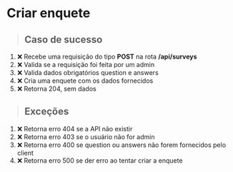 # Criar enquete

> ## Caso de sucesso
1. :x: Recebe uma requisição do tipo **POST** na rota **/api/surveys**
2. :x: Valida se a requisição foi feita por um admin
3. :x: Valida dados obrigatórios question e answers
4. :x: Cria uma enquete com os dados fornecidos
5. :x: Retorna 204, sem dados

> ## Exceções
1. :x: Retorna erro 404 se a API não existir
2. :x: Retorna erro 403 se o usuário não for admin
3. :x: Retorna erro 400 se question ou answers não forem fornecidos pelo client
4. :x: Retorna erro 500 se der erro ao tentar criar a enquete